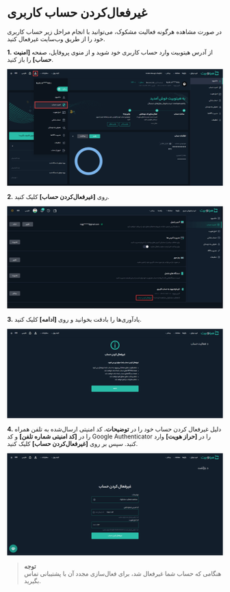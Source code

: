 #  غیرفعال‌کردن حساب کاربری 

در صورت مشاهده هرگونه فعالیت مشکوک، می‌توانید با انجام مراحل زیر حساب کاربری خود را از طریق وب‌سایت غیرفعال کنید.

**1.**	از آدرس هیتوبیت وارد حساب کاربری خود شوید و از منوی پروفایل، صفحه **[امنیت حساب]** را باز کنید.

![امنیت حساب](./Images/account-security.png)

**2.**	روی **[غیرفعال‌کردن حساب]** کلیک کنید.

![غیرفعال کردن حساب کاربری](./Images/disable-account.jpg)

**3.**	یادآوری‌ها را بادقت بخوانید و روی **[ادامه]** کلیک کنید.

![یادآوری غیرفعال‌سازی ](./Images/disable-account-notification.png)

**4.**  دلیل غیرفعال کردن حساب خود را در **توضیحات**، کد امنیتی ارسال‌شده به تلفن همراه را در  **[کد امنیتی شماره تلفن]** و کد Google Authenticator را در **[حراز هویت]** وارد کنید. سپس بر روی **[غیرفعال‌کردن حساب]** کلیک کنید.

![کد امنیتی غیرفعال‌سازی حساب](./Images/enter-security-code-for-disable-account.png)

> **توجه** <br>هنگامی که حساب شما غیرفعال شد، برای فعال‌سازی مجدد آن با پشتیبانی تماس بگیرید.

 